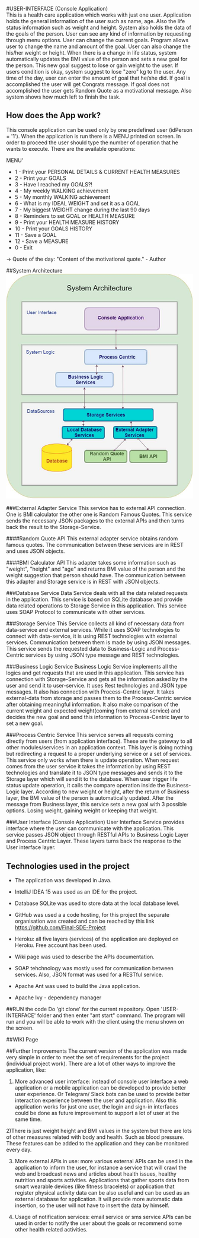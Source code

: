 ﻿#USER-INTERFACE (Console Application)     
This is a health care application which works with just one user. Application holds the general information of the user such as name, age. Also the life status information such as weight and height. System also holds the data of the goals of the person. User can see any kind of information by requesting through menu options. User can change the current goals. Program allows user to change the name and amount of the goal. User can also change the his/her weight or height. When there is a change in life status, system automatically updates the BMI value of the person and sets a new goal for the person. This new goal suggest to lose or gain weight to the user. If users condition is okay, system suggest to lose "zero" kg to the user. Any time of the day, user can enter the amount of goal that he/she did. If goal is accomplished the user will get Congrats message. If goal does not accomplished the user gets Random Quote as a motivational message. Also system shows how much left to finish the task.

## How does the App work?

This console application can be used only by one predefined user (idPerson = '1'). 
When the application is run there is a MENU printed on screen. In order to proceed the user should type the number of operation that he wants to execute. There are the available operations:

 MENU'
     
* 1 - Print your PERSONAL DETAILS & CURRENT HEALTH MEASURES
* 2 - Print your GOALS
* 3 - Have I reached my GOALS?!
* 4 - My weekly WALKING achievement
* 5 - My monthly WALKING achievement
* 6 - What is my IDEAL WEIGHT and set it as a GOAL
* 7 - My biggest WEIGHT change during the last 90 days
* 8 - Reminders to set GOAL or HEALTH MEASURE
* 9 - Print your HEALTH MEASURE HISTORY
* 10 - Print your GOALS HISTORY
* 11 - Save a GOAL
* 12 - Save a MEASURE
* 0 - Exit

-> Quote of the day: "Content of the motivational quote." - Author

##System Architecture
![alt tag](https://github.com/Final-SDE-Project/USER-INTERFACE/blob/master/Architecture.png)

###External Adapter Service
This service has to external API connection. One is BMI calculator the other one is Random Famous Quotes. This service sends the necessary JSON packages to the external APIs and then turns back the result to the Storage-Service.

####Random Quote API
This external adapter service obtains random famous quotes. The communication between these services are in REST and uses JSON objects.

####BMI Calculator API
This adapter takes some information such as "weight", "height" and "age" and returns BMI value of the person and the weight suggestion that person should have. The communication between this adapter and Storage service is in REST with JSON objects.

###Database Service
Data Service deals with all the data related requests in the application. This service is based on SQLite database and provide data related operations to Storage Service in this application. This service uses SOAP Protocol to communicate with other services.

###Storage Service
This Service collects all kind of necessary data from data-service and external services. While it uses SOAP technologies to connect with data-service, it is using REST technologies with external services. Communication between them is made by using JSON messages. This service sends the requested data to Business-Logic and Process-Centric services by using JSON type message and REST technologies.

###Business Logic Service
Business Logic Service implements all the logics and get requests that are used in this application. This service has connection with Storage-Service and gets all the information asked by the user and send it to user-service. It uses Rest technologies and JSON type messages. It also has connection with Process-Centric layer. It takes external-data from storage and passes them to the Process-Centric service after obtaining meaningful information. It also make comparison of the current weight and expected weight(coming from external service) and decides the new goal and send this information to Process-Centric layer to set a new goal.


###Process Centric Service
This service serves all requests coming directly from users (from application interface). These are the gateway to all other modules/services in an application context. This layer is doing nothing but redirecting a request to a proper underlying service or a set of services.
This service only works when there is update operation. When request comes from the user service it takes the information by using REST technologies and translate it to JSON type messages and sends it to the Storage layer which will send it to the database. When user trigger life status update operation, it calls the compare operation inside the Business-Logic layer. According to new weight or height, after the return of Business layer, the BMI value of the person is automatically updated. After the message from Business layer, this service sets a new goal with 3 possible options. Losing weight, gaining weight or keeping that weight.

###User Interface (Console Application)
User Interface Service provides interface where the user can communicate with the application. This service passes JSON object through RESTful APIs to Business Logic Layer and Process Centric Layer. These layers turns back the response to the User interface layer.



## Technologies used in the project

* The application was developed in Java.

* IntelliJ IDEA 15 was used as an IDE for the project.

* Database SQLite was used to store data at the local database level.

* GitHub was used a a code hosting, for this project the separate organisation was created and can be reached by this link https://github.com/Final-SDE-Project 

* Heroku: all five layers (services) of the application are deployed on Heroku. Free account has been used. 

* Wiki page was used to describe the APIs documentation.

* SOAP tehchnology was mostly used for communication between services. Also, JSON format was used for a RESTful service. 

* Apache Ant was used to build the Java application.

* Apache Ivy - dependency manager

##RUN the code
Do 'git clone' for the current repository. Open 'USER-INTERFACE' folder and then enter "ant start" command. The program will run and you will be able to work with the client using the menu shown on the screen.

##WIKI Page


##Further Improvements
The current version of the application was made very simple in order to meet the set of requirements for the project (individual project work). There are a lot of other ways to improve the application, like:

1) More advanced user interface: instead of console user interface a web application or a mobile application can be developed to provide better user experience. Or Telegram/ Slack bots can be used to provide better interaction experience between the user and application. Also this application works for just one user, the login and sign-in interfaces could be done as future improvement to support a lot of user at the same time.

2)There is just weight height and BMI values in the system but there are lots of other measures related with body and health. Such as blood pressure. These features can be added to the application and they can be monitored every day.

3) More external APIs in use: more various external APIs can be used in the application to inform the user, for instance a service that will crawl the web and broadcast news and articles about health issues, healthy nutrition and sports activities. Applications that gather sports data from smart wearable devices (like fitness bracelets) or application that register physical activity data can be also useful and can be used as an external database for application. It will provide more automatic data insertion, so the user will not have to insert the data by himself.

4) Usage of notification services: email service or sms service APIs can be used in order to notify the user about the goals or recommend some other health related activities.
